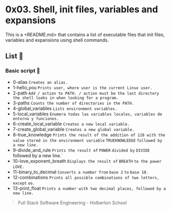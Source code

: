 # 0x03. Shell, init files, variables and expansions

This is a <README.md> that contains a list of executable files that init files,
variables and expansions using shell commands.

## List :page_facing_up:

### Basic script :monocle_face:

* 0-alias `Creates an alias.`
* 1-hello_you `Prints user, where user is the current Linux user.`
* 2-path `Add / action to PATH. / action must be the last directory
the shell looks in when looking for a program.`
* 3-paths `Counts the number of directories in the PATH.`
* 4-global_variables `Lists environment variables.`
* 5-local_variables `Enumera todas las variables locales, variables de entorno
y funciones.`
* 6-create_local_variable `Creates a new local variable.`
* 7-create_global_variable `Creates a new global variable.`
* 8-true_knowledge `Prints the result of the addition of 128 with the value
stored in the environment variable` `TRUEKNOWLEDGE` `followed by a new line.`
* 9-divide_and_rule `Prints the result of` `POWER` `divided by` `DIVIDE`
followed by a new line.`
* 10-love_exponent_breath `Displays the result of` `BREATH` `to the power`
`LOVE.`
* 11-binary_to_decimal `Converts a number from` `base 2` `to` `base 10.`
* 12-combinations `Prints all possible combinations of two letters, except`
`oo.`
* 13-print_float `Prints a number with two decimal places, followed by a new
line.`


> Full Stack Software Engineering - Holberton School